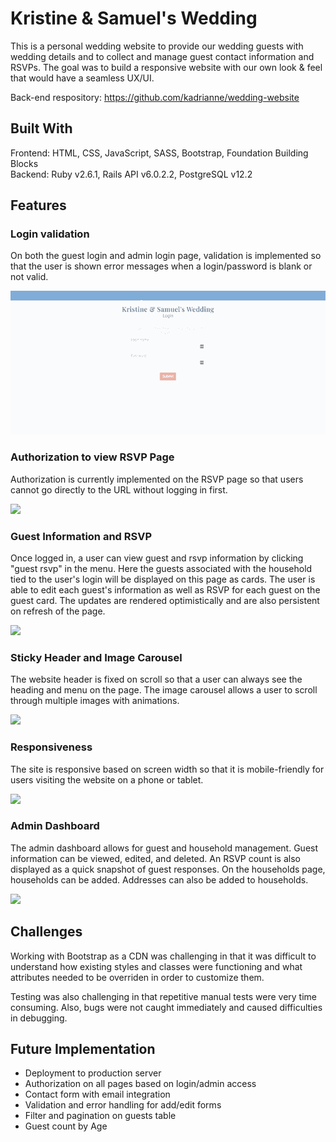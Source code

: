 # Kristine & Samuel's Wedding

This is a personal wedding website to provide our wedding guests with wedding details and to collect and manage guest contact information and RSVPs. The goal was to build a responsive website with our own look & feel that would have a seamless UX/UI.

Back-end respository: https://github.com/kadrianne/wedding-website


## Built With
Frontend: HTML, CSS, JavaScript, SASS, Bootstrap, Foundation Building Blocks<br>
Backend: Ruby v2.6.1, Rails API v6.0.2.2, PostgreSQL v12.2

## Features

### Login validation
On both the guest login and admin login page, validation is implemented so that the user is shown error messages when a login/password is blank or not valid. 

![](media/login.gif)

### Authorization to view RSVP Page

Authorization is currently implemented on the RSVP page so that users cannot go directly to the URL without logging in first.

![](media/rsvp-auth.gif)

### Guest Information and RSVP

Once logged in, a user can view guest and rsvp information by clicking "guest rsvp" in the menu. Here the guests associated with the household tied to the user's login will be displayed on this page as cards. The user is able to edit each guest's information as well as RSVP for each guest on the guest card. The updates are rendered optimistically and are also persistent on refresh of the page.

![](media/guest-rsvp.gif)

### Sticky Header and Image Carousel

The website header is fixed on scroll so that a user can always see the heading and menu on the page. The image carousel allows a user to scroll through multiple images with animations.

![](media/header-slider.gif)

### Responsiveness

The site is responsive based on screen width so that it is mobile-friendly for users visiting the website on a phone or tablet.

![](media/responsive.gif)

### Admin Dashboard

The admin dashboard allows for guest and household management. Guest information can be viewed, edited, and deleted. An RSVP count is also displayed as a quick snapshot of guest responses. On the households page, households can be added. Addresses can also be added to households.

![](media/dashboard.gif)

## Challenges

Working with Bootstrap as a CDN was challenging in that it was difficult to understand how existing styles and classes were functioning and what attributes needed to be overriden in order to customize them.

Testing was also challenging in that repetitive manual tests were very time consuming. Also, bugs were not caught immediately and caused difficulties in debugging.

## Future Implementation
- Deployment to production server
- Authorization on all pages based on login/admin access
- Contact form with email integration
- Validation and error handling for add/edit forms
- Filter and pagination on guests table
- Guest count by Age